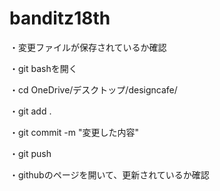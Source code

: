 # banditz18th
 
 ・変更ファイルが保存されているか確認

・git bashを開く

・cd OneDrive/デスクトップ/designcafe/

・git add .

・git commit -m "変更した内容"

・git push

・githubのページを開いて、更新されているか確認
